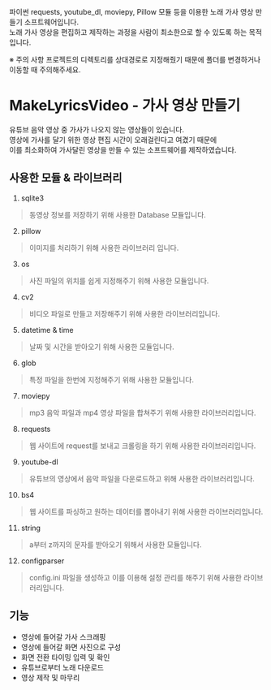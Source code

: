 파이썬 requests, youtube_dl, moviepy, Pillow 모듈 등을 이용한 노래 가사 영상 만들기 소프트웨어입니다.   
노래 가사 영상을 편집하고 제작하는 과정을 사람이 최소한으로 할 수 있도록 하는 목적입니다.   

※ 주의 사항
프로젝트의 디렉토리를 상대경로로 지정해줬기 때문에 폴더를 변경하거나
이동할 때 주의해주세요.   
 
# MakeLyricsVideo - 가사 영상 만들기
유튜브 음악 영상 중 가사가 나오지 않는 영상들이 있습니다.   
영상에 가사를 달기 위한 영상 편집 시간이 오래걸린다고 여겼기 때문에   
이를 최소화하여 가사달린 영상을 만들 수 있는 소프트웨어를 제작하였습니다.   

## 사용한 모듈 & 라이브러리
1. sqlite3
> 동영상 정보를 저장하기 위해 사용한 Database 모듈입니다.
2. pillow
> 이미지를 처리하기 위해 사용한 라이브러리 입니다.
3. os
> 사진 파일의 위치를 쉽게 지정해주기 위해 사용한 모듈입니다.
4. cv2
> 비디오 파일로 만들고 저장해주기 위해 사용한 라이브러리입니다.
5. datetime & time
> 날짜 및 시간을 받아오기 위해 사용한 모듈입니다.
6. glob
> 특정 파일을 한번에 지정해주기 위해 사용한 모듈입니다.
7. moviepy
> mp3 음악 파일과 mp4 영상 파일을 합쳐주기 위해 사용한 라이브러리입니다.
8. requests
> 웹 사이트에 request를 보내고 크롤링을 하기 위해 사용한 라이브러리입니다.
9. youtube-dl
> 유튜브의 영상에서 음악 파일을 다운로드하고 위해 사용한 라이브러리입니다.
10. bs4
> 웹 사이트를 파싱하고 원하는 데이터를 뽑아내기 위해 사용한 라이브러리입니다. 
11. string
> a부터 z까지의 문자를 받아오기 위해서 사용한 모듈입니다.
12. configparser
> config.ini 파일을 생성하고 이를 이용해 설정 관리를 해주기 위해 사용한 라이브러리입니다.

## 기능
- 영상에 들어갈 가사 스크래핑
- 영상에 들어갈 화면 사진으로 구성
- 화면 전환 타이밍 입력 및 확인
- 유튜브로부터 노래 다운로드
- 영상 제작 및 마무리